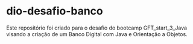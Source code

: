 # dio-desafio-banco
Este repositório foi criado para o desafio do bootcamp GFT_start_3_Java visando  a criação de um Banco Digital com Java e Orientação a Objetos.
